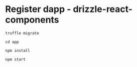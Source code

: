 # Register dapp - drizzle-react-components

```shell
truffle migrate

cd app

npm install

npm start
```




